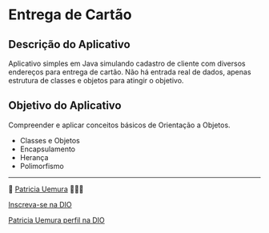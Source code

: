 # Entrega de Cartão

## Descrição do Aplicativo
Aplicativo simples em Java simulando cadastro de cliente com diversos endereços para entrega de cartão. Não há entrada real de dados, apenas estrutura de classes e objetos para atingir o objetivo.

## Objetivo do Aplicativo
Compreender e aplicar conceitos básicos de Orientação a Objetos.
- Classes e Objetos
- Encapsulamento
- Herança
- Polimorfismo
 

<hr/>

 🧡 [Patricia Uemura](https://github.com/patriciauemura) 👩🏻‍💻

[Inscreva-se na DIO](https://dio.me/sign-up?ref=J71VGBCTSQ)

[Patricia Uemura perfil na DIO](https://web.dio.me/users/patriciauemura53?tab=achievements)